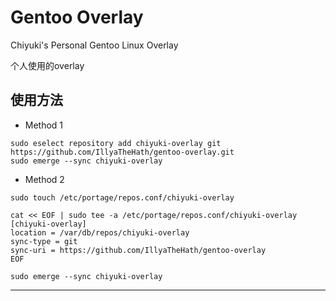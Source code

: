 # Gentoo Overlay
Chiyuki's Personal Gentoo Linux Overlay

个人使用的overlay


## 使用方法

- Method 1
```
sudo eselect repository add chiyuki-overlay git https://github.com/IllyaTheHath/gentoo-overlay.git
sudo emerge --sync chiyuki-overlay
```
- Method 2
```
sudo touch /etc/portage/repos.conf/chiyuki-overlay

cat << EOF | sudo tee -a /etc/portage/repos.conf/chiyuki-overlay
[chiyuki-overlay]
location = /var/db/repos/chiyuki-overlay
sync-type = git
sync-uri = https://github.com/IllyaTheHath/gentoo-overlay
EOF

sudo emerge --sync chiyuki-overlay
```

---

